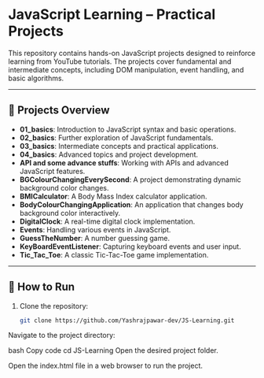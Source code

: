 # JavaScript Learning – Practical Projects

This repository contains hands-on JavaScript projects designed to reinforce learning from YouTube tutorials. The projects cover fundamental and intermediate concepts, including DOM manipulation, event handling, and basic algorithms.

---

## 📂 Projects Overview

- **01_basics**: Introduction to JavaScript syntax and basic operations.
- **02_basics**: Further exploration of JavaScript fundamentals.
- **03_basics**: Intermediate concepts and practical applications.
- **04_basics**: Advanced topics and project development.
- **API and some advance stuffs**: Working with APIs and advanced JavaScript features.
- **BGColourChangingEverySecond**: A project demonstrating dynamic background color changes.
- **BMICalculator**: A Body Mass Index calculator application.
- **BodyColourChangingApplication**: An application that changes body background color interactively.
- **DigitalClock**: A real-time digital clock implementation.
- **Events**: Handling various events in JavaScript.
- **GuessTheNumber**: A number guessing game.
- **KeyBoardEventListener**: Capturing keyboard events and user input.
- **Tic_Tac_Toe**: A classic Tic-Tac-Toe game implementation.

---

## 🚀 How to Run

1. Clone the repository:
   ```bash
   git clone https://github.com/Yashrajpawar-dev/JS-Learning.git
Navigate to the project directory:

bash
Copy code
cd JS-Learning
Open the desired project folder.

Open the index.html file in a web browser to run the project.

